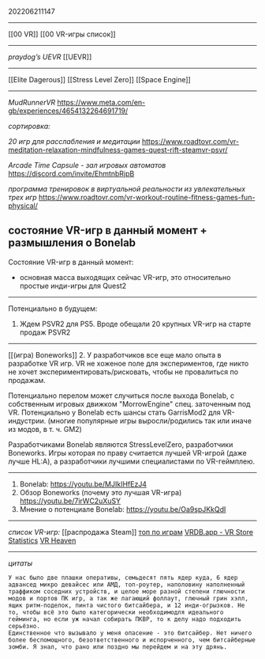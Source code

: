 202206211147
***
[[00 VR]] [[00 VR-игры список]]
***
*praydog’s UEVR*
[[UEVR]]
***
[[Elite Dagerous]]
[[Stress Level Zero]]
[[Space Engine]]
***
*MudRunnerVR*
https://www.meta.com/en-gb/experiences/4654132264691719/

*сортировка:*

*20 игр для расслабления и медитации*
https://www.roadtovr.com/vr-meditation-relaxation-mindfulness-games-quest-rift-steamvr-psvr/

*Arcade Time Capsule - зал игровых автоматов*
https://discord.com/invite/EhmtnbRjpB

*программа тренировок в виртуальной реальности из увлекательных трех игр*
https://www.roadtovr.com/vr-workout-routine-fitness-games-fun-physical/

## состояние VR-игр в данный момент + размышления о Bonelab
Состояние VR-игр в данный момент: 
- основная масса выходящих сейчас VR-игр, это относительно простые инди-игры для Quest2
***
Потенциально в будущем:
1. Ждем PSVR2 для PS5.
Вроде обещали 20 крупных VR-игр на старте продаж PSVR2
***
[[(игра) Boneworks]]
2. У разработчиков все еще мало опыта в разработке VR игр. 
VR не хоженое поле для экспериментов, где никто не хочет экспериментировать/рисковать, чтобы не провалиться по продажам.

Потенциально перелом может случиться после выхода Bonelab, 
с собственным игровых движком "MorrowEngine" спец. заточенным под VR.
Потенциально у Bonelab есть шансы стать GarrisMod2 для VR-индустрии.
(многие популярные игры выросли/родились так или иначе из модов, в т. ч. GM2)

Разработчиками Bonelab являются StressLevelZero, разработчики Boneworks.
Игры которая по праву считается лучшей VR-игрой (даже лучше HL:A), а разработчики лучшими специалистами по VR-геймплею.
***
1. Bonelab: https://youtu.be/MJIkIHfEzJ4
2. Обзор Boneworks (почему это лучшая VR-игра) 
https://youtu.be/7irWC2uXuSY
3. Мнение о потенциале Bonelab:
https://youtu.be/Oa9spJKkQdI
***
*список VR-игр:*
[[распродажа Steam]]
[топ по играм](https://telegra.ph/Top-po-igram-01-25)
[VRDB.app - VR Store Statistics](https://vrdb.app/)
[VR Heaven](https://vrheaven.io/best-meta-quest-games/)
***
*цитаты*
```
У нас было две плашки оперативы, семьдесят пять ядер куда, 6 ядер адвансед микро девайсес или АМД, топ-роутер, наполовину наполненный траффиком соседних устройств, и целое море разной степени глючности модов и портов ПК игр, а так же лагающий фоллаут, глючный грин хэлл, ящик ритм-поделок, пинта чистого битсайбера, и 12 инди-огрызков. Не то, чтобы всё это было категорически необходимодля идеального гейминга, но если уж начал собирать ПКВР, то к делу надо подходить серьёзно.
Единственное что вызывало у меня опасение - это битсайбер. Нет ничего более беспомощного, безответственного и испорченного, чем битсайберные зомби. Я знал, что рано или поздно мы перейдем и на эту дрянь.
```
